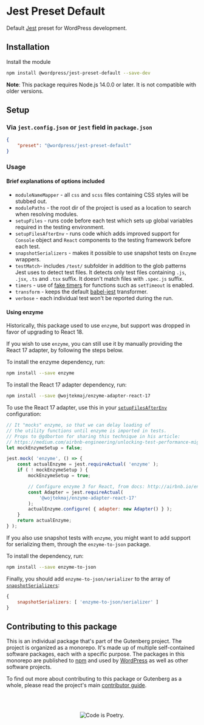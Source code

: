 # Jest Preset Default

Default [Jest](https://jestjs.io/) preset for WordPress development.

## Installation

Install the module

```bash
npm install @wordpress/jest-preset-default --save-dev
```

**Note**: This package requires Node.js 14.0.0 or later. It is not compatible with older versions.

## Setup

### Via `jest.config.json` or `jest` field in `package.json`

```json
{
	"preset": "@wordpress/jest-preset-default"
}
```

### Usage

#### Brief explanations of options included

-   `moduleNameMapper` - all `css` and `scss` files containing CSS styles will be stubbed out.
-   `modulePaths` - the root dir of the project is used as a location to search when resolving modules.
-   `setupFiles` - runs code before each test which sets up global variables required in the testing environment.
-   `setupFilesAfterEnv` - runs code which adds improved support for `Console` object and `React` components to the testing framework before each test.
-   `snapshotSerializers` - makes it possible to use snapshot tests on `Enzyme` wrappers.
-   `testMatch`- includes `/test/` subfolder in addition to the glob patterns Jest uses to detect test files. It detects only test files containing `.js`, `.jsx`, `.ts` and `.tsx` suffix. It doesn't match files with `.spec.js` suffix.
-   `timers` - use of [fake timers](https://jestjs.io/docs/en/timer-mocks.html) for functions such as `setTimeout` is enabled.
-   `transform` - keeps the default [babel-jest](https://github.com/facebook/jest/tree/HEAD/packages/babel-jest) transformer.
-   `verbose` - each individual test won't be reported during the run.

#### Using enzyme

Historically, this package used to use `enzyme`, but support was dropped in favor of upgrading to React 18.

If you wish to use `enzyme`, you can still use it by manually providing the React 17 adapter, by following the steps below.

To install the enzyme dependency, run:

```bash
npm install --save enzyme
```

To install the React 17 adapter dependency, run:

```bash
npm install --save @wojtekmaj/enzyme-adapter-react-17
```

To use the React 17 adapter, use this in your [`setupFilesAfterEnv`](https://jestjs.io/docs/configuration#setupfilesafterenv-array) configuration:

```javascript
// It "mocks" enzyme, so that we can delay loading of
// the utility functions until enzyme is imported in tests.
// Props to @gdborton for sharing this technique in his article:
// https://medium.com/airbnb-engineering/unlocking-test-performance-migrating-from-mocha-to-jest-2796c508ec50.
let mockEnzymeSetup = false;

jest.mock( 'enzyme', () => {
	const actualEnzyme = jest.requireActual( 'enzyme' );
	if ( ! mockEnzymeSetup ) {
		mockEnzymeSetup = true;

		// Configure enzyme 3 for React, from docs: http://airbnb.io/enzyme/docs/installation/index.html
		const Adapter = jest.requireActual(
			'@wojtekmaj/enzyme-adapter-react-17'
		);
		actualEnzyme.configure( { adapter: new Adapter() } );
	}
	return actualEnzyme;
} );
```

If you also use snapshot tests with `enzyme`, you might want to add support for serializing them, through the `enzyme-to-json` package.

To install the dependency, run:

```bash
npm install --save enzyme-to-json
```

Finally, you should add `enzyme-to-json/serializer` to the array of [`snapshotSerializers`](https://jestjs.io/docs/configuration#snapshotserializers-arraystring):

```javascript
{
	snapshotSerializers: [ 'enzyme-to-json/serializer' ]
}
```

## Contributing to this package

This is an individual package that's part of the Gutenberg project. The project is organized as a monorepo. It's made up of multiple self-contained software packages, each with a specific purpose. The packages in this monorepo are published to [npm](https://www.npmjs.com/) and used by [WordPress](https://make.wordpress.org/core/) as well as other software projects.

To find out more about contributing to this package or Gutenberg as a whole, please read the project's main [contributor guide](https://github.com/WordPress/gutenberg/tree/HEAD/CONTRIBUTING.md).

<br /><br /><p align="center"><img src="https://s.w.org/style/images/codeispoetry.png?1" alt="Code is Poetry." /></p>
